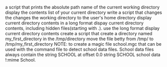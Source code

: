 a script that prints the absolute path name of the current working directory
display the contents list of your current directory
write a script that changes the changes the working directory to the user's home directory
display current directory contents in a long format
dispay current directory contents, including hidden files(starting with .). use the long format
display current directory contents
create a script that create a directory named my_first_directory in the /tmp/directory
move the file betty from /tmp/ to /tmp/my_first_directory
NOTE: to create a magic file school.mgc that can be used with the command file to detect school data files. School data files always contain the string SCHOOL at offset 0.0 string SCHOOL school data !:mime School.
